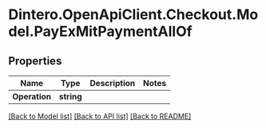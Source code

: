 # Dintero.OpenApiClient.Checkout.Model.PayExMitPaymentAllOf

## Properties

Name | Type | Description | Notes
------------ | ------------- | ------------- | -------------
**Operation** | **string** |  | 

[[Back to Model list]](../README.md#documentation-for-models) [[Back to API list]](../README.md#documentation-for-api-endpoints) [[Back to README]](../README.md)

